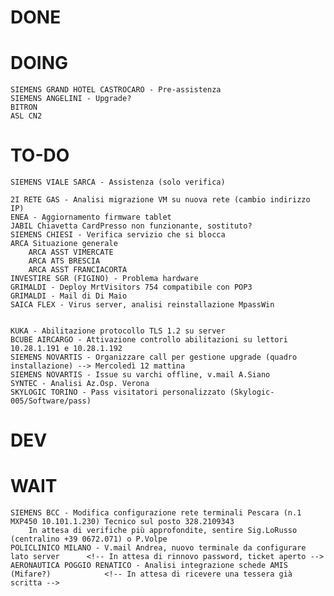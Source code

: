 # DONE

# DOING
	SIEMENS GRAND HOTEL CASTROCARO - Pre-assistenza
	SIEMENS ANGELINI - Upgrade?
	BITRON
	ASL CN2

# TO-DO
	SIEMENS VIALE SARCA - Assistenza (solo verifica)

	2I RETE GAS - Analisi migrazione VM su nuova rete (cambio indirizzo IP)
	ENEA - Aggiornamento firmware tablet
	JABIL Chiavetta CardPresso non funzionante, sostituto?
	SIEMENS CHIESI - Verifica servizio che si blocca
	ARCA Situazione generale
		ARCA ASST VIMERCATE
		ARCA ATS BRESCIA	
		ARCA ASST FRANCIACORTA
	INVESTIRE SGR (FIGINO) - Problema hardware
	GRIMALDI - Deploy MrtVisitors 754 compatibile con POP3
	GRIMALDI - Mail di Di Maio
	SAICA FLEX - Virus server, analisi reinstallazione MpassWin
	

	KUKA - Abilitazione protocollo TLS 1.2 su server
	BCUBE AIRCARGO - Attivazione controllo abilitazioni su lettori 10.28.1.191 e 10.28.1.192
	SIEMENS NOVARTIS - Organizzare call per gestione upgrade (quadro installazione) --> Mercoledì 12 mattina
	SIEMENS NOVARTIS - Issue su varchi offline, v.mail A.Siano
	SYNTEC - Analisi Az.Osp. Verona
	SKYLOGIC TORINO - Pass visitatori personalizzato (Skylogic-005/Software/pass)

# DEV

# WAIT
	SIEMENS BCC - Modifica configurazione rete terminali Pescara (n.1 MXP450 10.101.1.230) Tecnico sul posto 328.2109343
		In attesa di verifiche più approfondite, sentire Sig.LoRusso (centralino +39 0672.071) o P.Volpe
	POLICLINICO MILANO - V.mail Andrea, nuovo terminale da configurare lato server		<!-- In attesa di rinnovo password, ticket aperto -->
	AERONAUTICA POGGIO RENATICO - Analisi integrazione schede AMIS (Mifare?) 			<!-- In attesa di ricevere una tessera già scritta -->